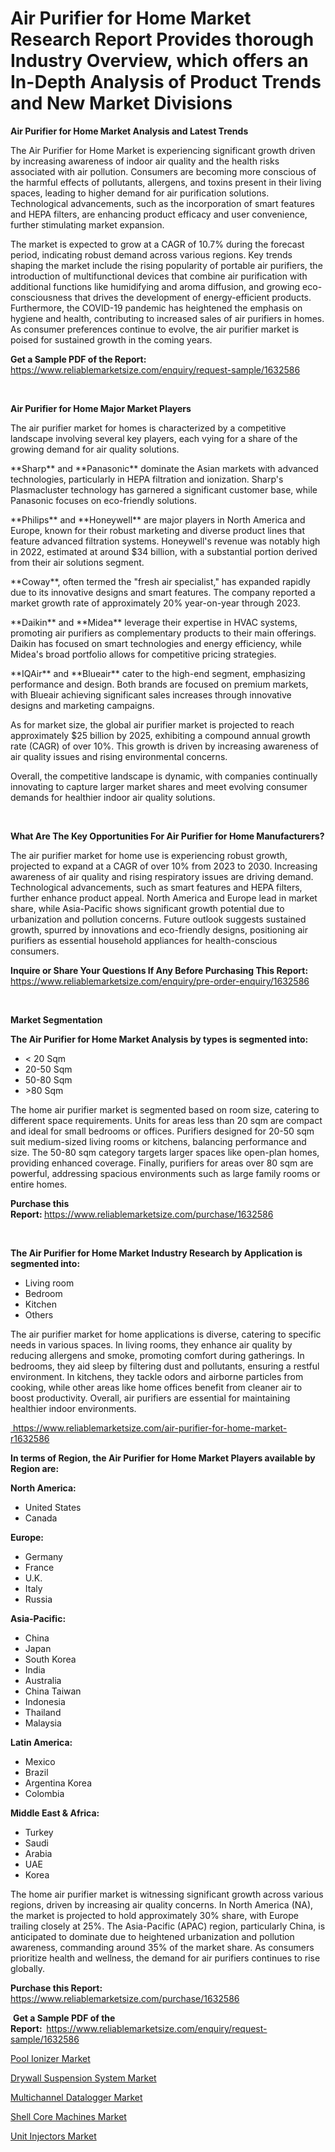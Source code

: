 <p><h1>Air Purifier for Home Market Research Report Provides thorough Industry Overview, which offers an In-Depth Analysis of Product Trends and New Market Divisions</h1></p><p><strong>Air Purifier for Home Market Analysis and Latest Trends</strong></p>
<p><p>The Air Purifier for Home Market is experiencing significant growth driven by increasing awareness of indoor air quality and the health risks associated with air pollution. Consumers are becoming more conscious of the harmful effects of pollutants, allergens, and toxins present in their living spaces, leading to higher demand for air purification solutions. Technological advancements, such as the incorporation of smart features and HEPA filters, are enhancing product efficacy and user convenience, further stimulating market expansion.</p><p>The market is expected to grow at a CAGR of 10.7% during the forecast period, indicating robust demand across various regions. Key trends shaping the market include the rising popularity of portable air purifiers, the introduction of multifunctional devices that combine air purification with additional functions like humidifying and aroma diffusion, and growing eco-consciousness that drives the development of energy-efficient products. Furthermore, the COVID-19 pandemic has heightened the emphasis on hygiene and health, contributing to increased sales of air purifiers in homes. As consumer preferences continue to evolve, the air purifier market is poised for sustained growth in the coming years.</p></p>
<p><strong>Get a Sample PDF of the Report:&nbsp;</strong> <a href="https://www.reliablemarketsize.com/enquiry/request-sample/1632586?utm_campaign=1898&utm_medium=2&utm_source=Github&utm_content=ia&utm_term=10042025&utm_id=air-purifier-for-home">https://www.reliablemarketsize.com/enquiry/request-sample/1632586</a></p>
<p>&nbsp;</p>
<p><strong>Air Purifier for Home Major Market Players</strong></p>
<p><p>The air purifier market for homes is characterized by a competitive landscape involving several key players, each vying for a share of the growing demand for air quality solutions. </p><p>**Sharp** and **Panasonic** dominate the Asian markets with advanced technologies, particularly in HEPA filtration and ionization. Sharp's Plasmacluster technology has garnered a significant customer base, while Panasonic focuses on eco-friendly solutions. </p><p>**Philips** and **Honeywell** are major players in North America and Europe, known for their robust marketing and diverse product lines that feature advanced filtration systems. Honeywell's revenue was notably high in 2022, estimated at around $34 billion, with a substantial portion derived from their air solutions segment.</p><p>**Coway**, often termed the "fresh air specialist," has expanded rapidly due to its innovative designs and smart features. The company reported a market growth rate of approximately 20% year-on-year through 2023. </p><p>**Daikin** and **Midea** leverage their expertise in HVAC systems, promoting air purifiers as complementary products to their main offerings. Daikin has focused on smart technologies and energy efficiency, while Midea's broad portfolio allows for competitive pricing strategies.</p><p>**IQAir** and **Blueair** cater to the high-end segment, emphasizing performance and design. Both brands are focused on premium markets, with Blueair achieving significant sales increases through innovative designs and marketing campaigns.</p><p>As for market size, the global air purifier market is projected to reach approximately $25 billion by 2025, exhibiting a compound annual growth rate (CAGR) of over 10%. This growth is driven by increasing awareness of air quality issues and rising environmental concerns. </p><p>Overall, the competitive landscape is dynamic, with companies continually innovating to capture larger market shares and meet evolving consumer demands for healthier indoor air quality solutions.</p></p>
<p>&nbsp;</p>
<p><strong>What Are The Key Opportunities For Air Purifier for Home Manufacturers?</strong></p>
<p><p>The air purifier market for home use is experiencing robust growth, projected to expand at a CAGR of over 10% from 2023 to 2030. Increasing awareness of air quality and rising respiratory issues are driving demand. Technological advancements, such as smart features and HEPA filters, further enhance product appeal. North America and Europe lead in market share, while Asia-Pacific shows significant growth potential due to urbanization and pollution concerns. Future outlook suggests sustained growth, spurred by innovations and eco-friendly designs, positioning air purifiers as essential household appliances for health-conscious consumers.</p></p>
<p><strong>Inquire or Share Your Questions If Any Before Purchasing This Report:</strong> <a href="https://www.reliablemarketsize.com/enquiry/pre-order-enquiry/1632586?utm_campaign=1898&utm_medium=2&utm_source=Github&utm_content=ia&utm_term=10042025&utm_id=air-purifier-for-home">https://www.reliablemarketsize.com/enquiry/pre-order-enquiry/1632586</a></p>
<p>&nbsp;</p>
<p><strong>Market Segmentation</strong></p>
<p><strong>The Air Purifier for Home Market Analysis by types is segmented into:</strong></p>
<p><ul><li>< 20 Sqm</li><li>20-50 Sqm</li><li>50-80 Sqm</li><li>>80 Sqm</li></ul></p>
<p><p>The home air purifier market is segmented based on room size, catering to different space requirements. Units for areas less than 20 sqm are compact and ideal for small bedrooms or offices. Purifiers designed for 20-50 sqm suit medium-sized living rooms or kitchens, balancing performance and size. The 50-80 sqm category targets larger spaces like open-plan homes, providing enhanced coverage. Finally, purifiers for areas over 80 sqm are powerful, addressing spacious environments such as large family rooms or entire homes.</p></p>
<p><strong>Purchase this Report:&nbsp;</strong><a href="https://www.reliablemarketsize.com/purchase/1632586?utm_campaign=1898&utm_medium=2&utm_source=Github&utm_content=ia&utm_term=10042025&utm_id=air-purifier-for-home">https://www.reliablemarketsize.com/purchase/1632586</a></p>
<p>&nbsp;</p>
<p><strong>The Air Purifier for Home Market Industry Research by Application is segmented into:</strong></p>
<p><ul><li>Living room</li><li>Bedroom</li><li>Kitchen</li><li>Others</li></ul></p>
<p><p>The air purifier market for home applications is diverse, catering to specific needs in various spaces. In living rooms, they enhance air quality by reducing allergens and smoke, promoting comfort during gatherings. In bedrooms, they aid sleep by filtering dust and pollutants, ensuring a restful environment. In kitchens, they tackle odors and airborne particles from cooking, while other areas like home offices benefit from cleaner air to boost productivity. Overall, air purifiers are essential for maintaining healthier indoor environments.</p></p>
<p><a href="https://www.reliablemarketsize.com/air-purifier-for-home-market-r1632586?utm_campaign=1898&utm_medium=2&utm_source=Github&utm_content=ia&utm_term=10042025&utm_id=air-purifier-for-home">&nbsp;https://www.reliablemarketsize.com/air-purifier-for-home-market-r1632586</a></p>
<p><strong>In terms of Region, the Air Purifier for Home Market Players available by Region are:</strong></p>
<p>
    <p> <strong> North America: </strong>
        <ul>
            <li>United States</li>
            <li>Canada</li>
        </ul>
        </p> 
    <p> <strong> Europe: </strong>
        <ul>
            <li>Germany</li>
            <li>France</li>
            <li>U.K.</li>
            <li>Italy</li>
            <li>Russia</li>
        </ul>
        </p> 
    <p> <strong> Asia-Pacific: </strong>
        <ul>
            <li>China</li>
            <li>Japan</li>
            <li>South Korea</li>
            <li>India</li>
            <li>Australia</li>
            <li>China Taiwan</li>
            <li>Indonesia</li>
            <li>Thailand</li>
            <li>Malaysia</li>
        </ul>
        </p> 
    <p> <strong> Latin America: </strong>
        <ul>
            <li>Mexico</li>
            <li>Brazil</li>
            <li>Argentina Korea</li>
            <li>Colombia</li>
        </ul>
        </p> 
    <p> <strong> Middle East & Africa: </strong>
        <ul>
            <li>Turkey</li>
            <li>Saudi</li>
            <li>Arabia</li>
            <li>UAE</li>
            <li>Korea</li>
        </ul>
    </p>
    </p>
<p><p>The home air purifier market is witnessing significant growth across various regions, driven by increasing air quality concerns. In North America (NA), the market is projected to hold approximately 30% share, with Europe trailing closely at 25%. The Asia-Pacific (APAC) region, particularly China, is anticipated to dominate due to heightened urbanization and pollution awareness, commanding around 35% of the market share. As consumers prioritize health and wellness, the demand for air purifiers continues to rise globally.</p></p>
<p><strong>Purchase this Report: </strong><a href="https://www.reliablemarketsize.com/purchase/1632586?utm_campaign=1898&utm_medium=2&utm_source=Github&utm_content=ia&utm_term=10042025&utm_id=air-purifier-for-home">https://www.reliablemarketsize.com/purchase/1632586</a></p>
<p>&nbsp;<strong>Get a Sample PDF of the Report:&nbsp;&nbsp;</strong><a href="https://www.reliablemarketsize.com/enquiry/request-sample/1632586?utm_campaign=1898&utm_medium=2&utm_source=Github&utm_content=ia&utm_term=10042025&utm_id=air-purifier-for-home">https://www.reliablemarketsize.com/enquiry/request-sample/1632586</a></p>
<p><strong></strong></p>
<p><p><a href="https://github.com/snakewaduddx/Market-Research-Report-List-1/blob/main/pool-ionizer-market.md?utm_campaign=1898&utm_medium=2&utm_source=Github&utm_content=ia&utm_term=10042025&utm_id=air-purifier-for-home">Pool Ionizer Market</a></p><p><a href="https://github.com/zeyddaddo4/Market-Research-Report-List-1/blob/main/drywall-suspension-system-market.md?utm_campaign=1898&utm_medium=2&utm_source=Github&utm_content=ia&utm_term=10042025&utm_id=air-purifier-for-home">Drywall Suspension System Market</a></p><p><a href="https://github.com/sakuniniray98/Market-Research-Report-List-1/blob/main/multichannel-datalogger-market.md?utm_campaign=1898&utm_medium=2&utm_source=Github&utm_content=ia&utm_term=10042025&utm_id=air-purifier-for-home">Multichannel Datalogger Market</a></p><p><a href="https://github.com/siriocooch4a/Market-Research-Report-List-1/blob/main/shell-core-machines-market.md?utm_campaign=1898&utm_medium=2&utm_source=Github&utm_content=ia&utm_term=10042025&utm_id=air-purifier-for-home">Shell Core Machines Market</a></p><p><a href="https://github.com/yakobotege/Market-Research-Report-List-1/blob/main/unit-injectors-market.md?utm_campaign=1898&utm_medium=2&utm_source=Github&utm_content=ia&utm_term=10042025&utm_id=air-purifier-for-home">Unit Injectors Market</a></p></p>